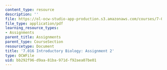 ```yaml
---
content_type: resource
description: ''
file: https://ol-ocw-studio-app-production.s3.amazonaws.com/courses/7-016-introductory-biology-fall-2018/bb292f96d9aa81ba971df92aea07be01_MIT7_016F18PS2.pdf
file_type: application/pdf
learning_resource_types:
- Assignments
parent_title: Assignments
parent_type: CourseSection
resourcetype: Document
title: '7.016 Introductory Biology: Assignment 2'
type: OCWFile
uid: bb292f96-d9aa-81ba-971d-f92aea07be01
---
```

